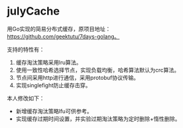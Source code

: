 # julyCache
  用Go实现的简易分布式缓存，原项目地址：https://github.com/geektutu/7days-golang。
  
  支持的特性有：
  1. 缓存淘汰策略采用lru算法。
  2. 使用一致性哈希选择节点，实现负载均衡，哈希算法默认为crc算法。
  3. 节点间采用http进行通信，采用protobuf协议传输。
  4. 实现singlefight防止缓存击穿。
  
  本人修改如下：
  - 新增缓存淘汰策略lfu可供参考。
  - 实现缓存过期时间设置，并实验过期淘汰策略为定时删除+惰性删除。
